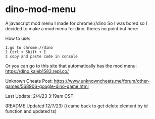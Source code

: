 # dino-mod-menu
A javascript mod menu I made for chrome://dino
So I was bored so I decided to make a mod menu for dino.
theres no point but here:

How to use:
```
1.go to chrome://dino 
2 Ctrl + Shift + I 
3 copy and paste code in console 
```
Or you can go to this site that automatically has the mod menu: https://dino.kaleb1583.repl.co/

Unknown Cheats Post: https://www.unknowncheats.me/forum/other-games/568906-google-dino-game.html

Last Update: 2/4/23 3:19am CST

(README Updated 12/7/23)
(i came back to get delete element by id function and updated ts)
